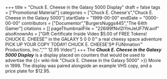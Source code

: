 +++
title = "Chuck E. Cheese in the Galaxy 5000 Display"
draft = false
tags = ["Promotional Material"]
categories = ["Chuck E. Cheese's","Chuck E. Cheese in the Galaxy 5000"]
startDate = "1999-00-00"
endDate = "0000-00-00"
contributors = ["Documentor","BurgersNuggs445","The 64th Gamer"]
citations = []
pageThumbnailFile = "226i99fNvl2IYmJeUF7W.avif"
alsoKnownAs = ["Gift Certificate Inside Video $5.00 of FREE Tokens! CHUCK E. CHEESE™ in the GALAXY 5 0 0 0™ a real cheesy space adventure PICK UP YOUR COPY TODAY! CHUCK E. CHEESE'S® FUNimation™ Productions, Inc.","™ 12.95 Video"]
+++
The ***Chuck E. Cheese in the Galaxy 5000 Display*** is a display placed on counters that would be used to advertise the {{< wiki-link "Chuck E. Cheese in the Galaxy 5000" >}} Movie in 1999. The display was paired alongside an example VHS copy, and a price plate for $12.95.